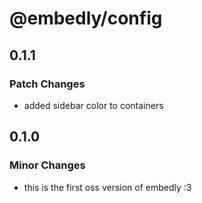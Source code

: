 # @embedly/config

## 0.1.1

### Patch Changes

- added sidebar color to containers

## 0.1.0

### Minor Changes

- this is the first oss version of embedly :3

